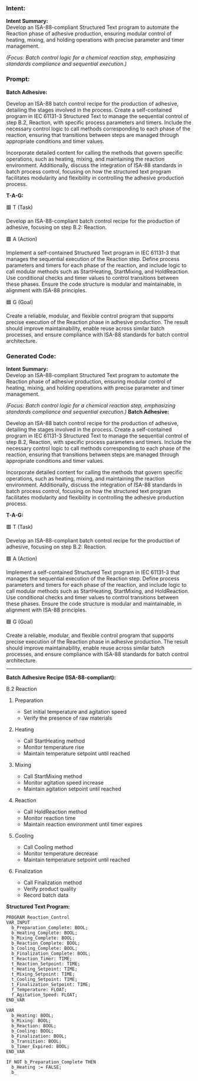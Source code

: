 ### Intent:
**Intent Summary:**  
Develop an ISA-88-compliant Structured Text program to automate the Reaction phase of adhesive production, ensuring modular control of heating, mixing, and holding operations with precise parameter and timer management.  

*(Focus: Batch control logic for a chemical reaction step, emphasizing standards compliance and sequential execution.)*

### Prompt:
**Batch Adhesive:**

Develop an ISA-88 batch control recipe for the production of adhesive, detailing the stages involved in the process. Create a self-contained program in IEC 61131-3 Structured Text to manage the sequential control of step B.2, Reaction, with specific process parameters and timers. Include the necessary control logic to call methods corresponding to each phase of the reaction, ensuring that transitions between steps are managed through appropriate conditions and timer values.

Incorporate detailed content for calling the methods that govern specific operations, such as heating, mixing, and maintaining the reaction environment. Additionally, discuss the integration of ISA-88 standards in batch process control, focusing on how the structured text program facilitates modularity and flexibility in controlling the adhesive production process.

**T-A-G:**

🟥 T (Task)

Develop an ISA-88-compliant batch control recipe for the production of adhesive, focusing on step B.2: Reaction.

🟩 A (Action)

Implement a self-contained Structured Text program in IEC 61131-3 that manages the sequential execution of the Reaction step. Define process parameters and timers for each phase of the reaction, and include logic to call modular methods such as StartHeating, StartMixing, and HoldReaction. Use conditional checks and timer values to control transitions between these phases. Ensure the code structure is modular and maintainable, in alignment with ISA-88 principles.

🟦 G (Goal)

Create a reliable, modular, and flexible control program that supports precise execution of the Reaction phase in adhesive production. The result should improve maintainability, enable reuse across similar batch processes, and ensure compliance with ISA-88 standards for batch control architecture.

### Generated Code:
**Intent Summary:**  
Develop an ISA-88-compliant Structured Text program to automate the Reaction phase of adhesive production, ensuring modular control of heating, mixing, and holding operations with precise parameter and timer management.  

*(Focus: Batch control logic for a chemical reaction step, emphasizing standards compliance and sequential execution.)*
**Batch Adhesive:**

Develop an ISA-88 batch control recipe for the production of adhesive, detailing the stages involved in the process. Create a self-contained program in IEC 61131-3 Structured Text to manage the sequential control of step B.2, Reaction, with specific process parameters and timers. Include the necessary control logic to call methods corresponding to each phase of the reaction, ensuring that transitions between steps are managed through appropriate conditions and timer values.

Incorporate detailed content for calling the methods that govern specific operations, such as heating, mixing, and maintaining the reaction environment. Additionally, discuss the integration of ISA-88 standards in batch process control, focusing on how the structured text program facilitates modularity and flexibility in controlling the adhesive production process.

**T-A-G:**

🟥 T (Task)

Develop an ISA-88-compliant batch control recipe for the production of adhesive, focusing on step B.2: Reaction.

🟩 A (Action)

Implement a self-contained Structured Text program in IEC 61131-3 that manages the sequential execution of the Reaction step. Define process parameters and timers for each phase of the reaction, and include logic to call modular methods such as StartHeating, StartMixing, and HoldReaction. Use conditional checks and timer values to control transitions between these phases. Ensure the code structure is modular and maintainable, in alignment with ISA-88 principles.

🟦 G (Goal)

Create a reliable, modular, and flexible control program that supports precise execution of the Reaction phase in adhesive production. The result should improve maintainability, enable reuse across similar batch processes, and ensure compliance with ISA-88 standards for batch control architecture.

---

**Batch Adhesive Recipe (ISA-88-compliant):**

B.2 Reaction

1. Preparation
   - Set initial temperature and agitation speed
   - Verify the presence of raw materials

2. Heating
   - Call StartHeating method
   - Monitor temperature rise
   - Maintain temperature setpoint until reached

3. Mixing
   - Call StartMixing method
   - Monitor agitation speed increase
   - Maintain agitation setpoint until reached

4. Reaction
   - Call HoldReaction method
   - Monitor reaction time
   - Maintain reaction environment until timer expires

5. Cooling
   - Call Cooling method
   - Monitor temperature decrease
   - Maintain temperature setpoint until reached

6. Finalization
   - Call Finalization method
   - Verify product quality
   - Record batch data

**Structured Text Program:**

```
PROGRAM Reaction_Control
VAR_INPUT
  b_Preparation_Complete: BOOL;
  b_Heating_Complete: BOOL;
  b_Mixing_Complete: BOOL;
  b_Reaction_Complete: BOOL;
  b_Cooling_Complete: BOOL;
  b_Finalization_Complete: BOOL;
  t_Reaction_Timer: TIME;
  t_Reaction_Setpoint: TIME;
  t_Heating_Setpoint: TIME;
  t_Mixing_Setpoint: TIME;
  t_Cooling_Setpoint: TIME;
  t_Finalization_Setpoint: TIME;
  f_Temperature: FLOAT;
  f_Agitation_Speed: FLOAT;
END_VAR

VAR
  b_Heating: BOOL;
  b_Mixing: BOOL;
  b_Reaction: BOOL;
  b_Cooling: BOOL;
  b_Finalization: BOOL;
  b_Transition: BOOL;
  b_Timer_Expired: BOOL;
END_VAR

IF NOT b_Preparation_Complete THEN
  b_Heating := FALSE;
  b_

